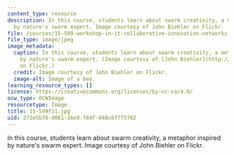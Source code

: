 ```yaml
---
content_type: resource
description: In this course, students learn about swarm creativity, a metaphor inspired
  by nature's swarm expert. Image courtesy of John Biehler on Flickr.
file: /courses/15-599-workshop-in-it-collaborative-innovation-networks-fall-2011/272e5b76d06116e0f84f048c6f7f5762_15-599f11.jpg
file_type: image/jpeg
image_metadata:
  caption: In this course, students learn about swarm creativity, a metaphor inspired
    by nature's swarm expert. (Image courtesy of [John Biehler](http://www.flickr.com/photos/retrocactus/402294133/)
    on Flickr.)
  credit: Image courtesy of John Biehler on Flickr.
  image-alt: Image of a bee.
learning_resource_types: []
license: https://creativecommons.org/licenses/by-nc-sa/4.0/
ocw_type: OCWImage
resourcetype: Image
title: 15-599f11.jpg
uid: 272e5b76-d061-16e0-f84f-048c6f7f5762
---
```

In this course, students learn about swarm creativity, a metaphor inspired by nature's swarm expert. Image courtesy of John Biehler on Flickr.
